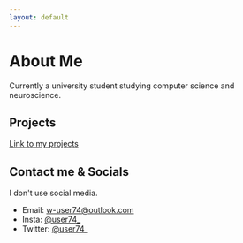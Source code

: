 ```yaml
---
layout: default
---
```


# About Me

Currently a university student studying computer science and neuroscience.




## Projects

[Link to my projects](./projects/)

## Contact me & Socials

I don't use social media.

* Email: w-user74@outlook.com
* Insta: [@user74\_](https://www.instagram.com/user74\_/)
* Twitter: [@user74\_](https://twitter.com/user74\_/)
